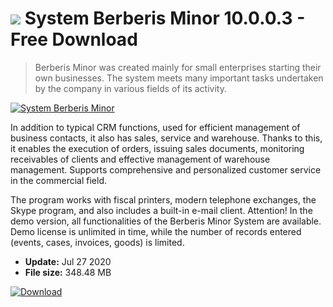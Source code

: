 # ![](https://cdn.softexe.net/static/icon/win.gif) System Berberis Minor 10.0.0.3 - Free Download

> Berberis Minor was created mainly for small enterprises starting their own businesses. The system meets many important tasks undertaken by the company in various fields of its activity.

[![System Berberis Minor](https:https://tse2.mm.bing.net/th?id=OIP.hJJB61uIBXZH8xrPVU7ZYgHaFa&pid=Api)](https://softexe.net/win/business/management/system-berberis-minor:afbd.html)

In addition to typical CRM functions, used for efficient management of business contacts, it also has sales, service and warehouse. Thanks to this, it enables the execution of orders, issuing sales documents, monitoring receivables of clients and effective management of warehouse management. Supports comprehensive and personalized customer service in the commercial field.
 
 The program works with fiscal printers, modern telephone exchanges, the Skype program, and also includes a built-in e-mail client. 
 Attention!
 In the demo version, all functionalities of the Berberis Minor System are available. Demo license is unlimited in time, while the number of records entered (events, cases, invoices, goods) is limited.


- **Update:** Jul 27 2020
- **File size:** 348.48 MB

[![Download](https://cdn.softexe.net/static/img/download.png)](https://softexe.net/win/business/management/system-berberis-minor:afbd.html)

